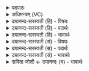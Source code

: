 <details><summary>पदपाठः</summary>

स॒म्प्रच्य॑वध्व॒मिति॑ स॒म्ऽप्रच्य॑वध्वम्। उप। स॒म्प्रया॒तेति॑ स॒म्ऽप्रया॑त। अग्ने॑। प॒थः। दे॒व॒याना॒निति॑ देव॒ऽयाना॑न्। कृ॒णु॒ध्व॒म्। पुन॒रिति॒ पुनः॑। कृ॒ण्वा॒ना। पि॒तरा॑। युवा॑ना। अ॒न्वाता॑सी॒दित्य॑नुऽआता॑सीत्। त्वयि॑। तन्तु॑म। ए॒तम्। ५३।
</details>

<details><summary>अधिमन्त्रम् (VC)</summary>

- अग्निर्देवता
- परमेष्ठी ऋषिः
- भुरिगार्षी पङ्क्तिः
- पञ्चमः
</details>

<details><summary>दयानन्द-सरस्वती (हि) - विषयः</summary>

स्त्री-पुरुष कैसे विवाह करके क्या करें, यह विषय अगले मन्त्र में कहा है ॥
</details>

<details><summary>दयानन्द-सरस्वती (हि) - पदार्थः</summary>

पदार्थान्वयभाषाः -  हे मनुष्यो ! तुम लोग विद्याओं को (उपसंप्रयात) अच्छे प्रकार प्राप्त होओ (देवयानान्) धार्मिकों के (पथः) मार्गों से (संप्रच्यवध्वम्) सम्यक् चलो, धर्म को (कृणुध्वम्) करो। हे (अग्ने) विद्वान् पितामह ! (त्वयि) तुम्हारे बने रहते ही (पितरा) रक्षा करनेवाले माता-पिता तुम्हारे पुत्र आदि ब्रह्मचर्य्य को (कृण्वाना) करते हुए (युवाना) पूर्ण युवावस्था को प्राप्त हो और स्वयंवर विवाह कर (पुनः) पश्चात् (एतम्) गर्भाधानादिरीति से यथोक्त (तन्तुम्) सन्तान को (अन्वातांसीत्) अनुकूल उत्पन्न करें ॥५३ ॥
</details>

<details><summary>दयानन्द-सरस्वती (हि) - भावार्थः</summary>

भावार्थभाषाः -  कुमार स्त्रीपुरुष धर्मयुक्त सेवन किये ब्रह्मचर्य्य से पूर्ण विद्या पढ़ आप धार्मिक हो पूर्ण युवावस्था की प्राप्ति में कन्याओं की पुरुष और पुरुषों की कन्या परीक्षा कर अत्यन्त प्रीति के साथ चित्त से परस्पर आकर्षित होके अपनी इच्छा से विवाह कर, धर्मानुकूल सन्तानों को उत्पन्न और सेवा से अपने माता पिता का संतोष कर के आप्त विद्वानों के मार्ग से निरन्तर चलें और जैसे धर्म के मार्गों को सरल करें, वैसे ही भूमि, जल और अन्तरिक्ष के मार्गों को भी बनावें ॥५३ ॥
</details>

<details><summary>दयानन्द-सरस्वती (सं) - विषयः</summary>

कथं विवाहं कृत्वा किं कुर्य्यातामित्याह ॥
</details>

<details><summary>दयानन्द-सरस्वती (सं) - पदार्थः</summary>

पदार्थान्वयभाषाः -  हे मनुष्याः ! यूयं विद्या उपसम्प्रयात देवयानान् पथः सम्प्रच्यवध्वं धर्मं कृणुध्वम्। हे अग्ने ! त्वयि पितामहे विद्यमाने सति पितरा ब्रह्मचर्य्यं कृण्वाना युवाना भूत्वा स्वयंवरं विवाहं कृत्वा पुनरेतं तन्तुमन्वातांसीत् ॥५३ ॥
</details>

<details><summary>दयानन्द-सरस्वती (सं) - भावार्थः</summary>

भावार्थभाषाः -  कुमारा धर्म्येण सेवितब्रह्मचर्य्येण पूर्णा विद्या अधीत्य स्वयं धार्मिका भूत्वा पूर्णयुवावस्थायां प्राप्तायां कन्यानां पुरुषाः पुरुषाणां च कन्याः परीक्षां कृत्वाऽत्यन्तप्रीत्याऽऽकर्षितहृदयाः स्वेच्छया विवाहं विधाय धर्मेण सन्तानानुत्पाद्य सेवया मातापितरौ च सन्तोष्याप्तानां विदुषां मार्गं सततमन्वाययुः, यथा सरलान् धर्ममार्गान् कुर्य्युस्तथैव भूमिजलान्तरिक्षमार्गानपि निष्पादयेरन् ॥५३ ॥
</details>

<details><summary>सविता जोशी ← दयानन्दः (म) - भावार्थः</summary>

भावार्थभाषाः -  तरुण स्त्री-पुरुषांनी धर्माने वागावे व ब्रह्मचर्य पाळून पूर्ण विद्या शिकावी व स्वतः धार्मिक बनून पूर्ण युवावस्था प्राप्त करावी, तसेच स्त्रीने पुरुषाची व पुरुषाने स्त्रीची परीक्षा करून प्रेमाने परस्परांचे चित्त आकर्षित करून घ्यावे. आपल्या पसंतीने विवाह करावा व धर्मानुकूल संताने उत्पन्न करावीत. माता व पिता यांची सेवा करून त्यांना संतुष्ट करावे. आप्त विद्वानांच्या धर्म मार्गाने सहजतेने चालावे, तसेच भूमी, जल व अंतरिक्षातील मार्गही बनवावे.
</details>